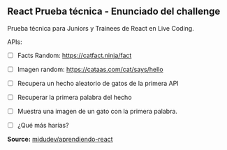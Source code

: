 ## React Prueba técnica - Enunciado del challenge

Prueba técnica para Juniors y Trainees de React en Live Coding.

APIs:

- [ ] Facts Random: https://catfact.ninja/fact
- [ ] Imagen random: https://cataas.com/cat/says/hello

- [ ] Recupera un hecho aleatorio de gatos de la primera API
- [ ] Recuperar la primera palabra del hecho
- [ ] Muestra una imagen de un gato con la primera palabra.
- [ ] ¿Qué más harías?

**Source:** [midudev/aprendiendo-react](https://github.com/midudev/aprendiendo-react)
